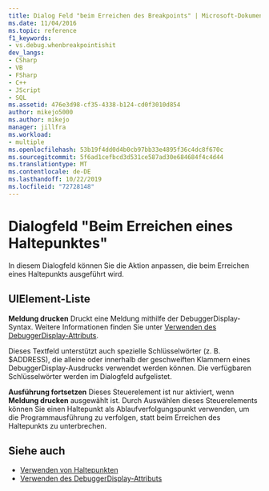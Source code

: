 ```yaml
---
title: Dialog Feld "beim Erreichen des Breakpoints" | Microsoft-Dokumentation
ms.date: 11/04/2016
ms.topic: reference
f1_keywords:
- vs.debug.whenbreakpointishit
dev_langs:
- CSharp
- VB
- FSharp
- C++
- JScript
- SQL
ms.assetid: 476e3d98-cf35-4338-b124-cd0f3010d854
author: mikejo5000
ms.author: mikejo
manager: jillfra
ms.workload:
- multiple
ms.openlocfilehash: 53b19f4dd0d4b0cb97bb33e4895f36c4dc8f670c
ms.sourcegitcommit: 5f6ad1cefbcd3d531ce587ad30e684684f4c4d44
ms.translationtype: MT
ms.contentlocale: de-DE
ms.lasthandoff: 10/22/2019
ms.locfileid: "72728148"
---
```

# <a name="when-breakpoint-is-hit-dialog-box"></a>Dialogfeld "Beim Erreichen eines Haltepunktes"
In diesem Dialogfeld können Sie die Aktion anpassen, die beim Erreichen eines Haltepunkts ausgeführt wird.

## <a name="uielement-list"></a>UIElement-Liste
 **Meldung drucken** Druckt eine Meldung mithilfe der DebuggerDisplay-Syntax. Weitere Informationen finden Sie unter [Verwenden des DebuggerDisplay-Attributs](../debugger/using-the-debuggerdisplay-attribute.md).

 Dieses Textfeld unterstützt auch spezielle Schlüsselwörter (z. B. $ADDRESS), die alleine oder innerhalb der geschweiften Klammern eines DebuggerDisplay-Ausdrucks verwendet werden können. Die verfügbaren Schlüsselwörter werden im Dialogfeld aufgelistet.

 **Ausführung fortsetzen** Dieses Steuerelement ist nur aktiviert, wenn **Meldung drucken** ausgewählt ist. Durch Auswählen dieses Steuerelements können Sie einen Haltepunkt als Ablaufverfolgungspunkt verwenden, um die Programmausführung zu verfolgen, statt beim Erreichen des Haltepunkts zu unterbrechen.

## <a name="see-also"></a>Siehe auch
- [Verwenden von Haltepunkten](../debugger/using-breakpoints.md)
- [Verwenden des DebuggerDisplay-Attributs](../debugger/using-the-debuggerdisplay-attribute.md)